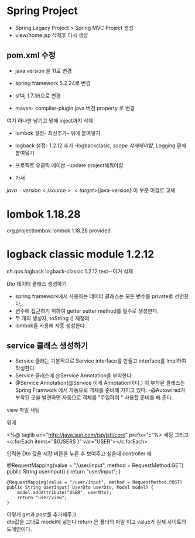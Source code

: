 # Spring Project 
- Spring Legacy Project > Spring MVC Project 생성
- view/home.jsp 삭제후 다시 생성

## pom.xml 수정
- java version 을 11로 변경
- spring framework 5.2.24로 변경
- slf4j 1.7.36으로 변경

- maven- compiler-plugin java 버전 property 로 변경
<!-- Logging --> 여기 하나만 남기고 밑에 inject까지 삭제
- lombok 설정- 최신추가- <!-- test --> 위에 붙여넣기

- logback 설정- 1.2.12 추가 -logbackclasic, *scope 삭제해야함*, Logging 밑에 붙여넣기

- 프로젝트 우클릭 메이븐 -update project해줘야함

-	<!-- Test --> 가서  		
<source>${java-version}</source>
<target>${java-version}</target>
이 부분 이걸로 교체

# lombok 1.18.28

<!-- https://mvnrepository.com/artifact/org.projectlombok/lombok -->
<dependency>
    <groupId>org.projectlombok</groupId>
    <artifactId>lombok</artifactId>
    <version>1.18.28</version>
    <scope>provided</scope>
</dependency>


# logback classic module 1.2.12

<!-- https://mvnrepository.com/artifact/ch.qos.logback/logback-classic -->
<dependency>
    <groupId>ch.qos.logback</groupId>
    <artifactId>logback-classic</artifactId>
    <version>1.2.12</version>
    <scope>test</scope>--이거 삭제
</dependency>





Dto 데이터 클래스 생성하기
- spring framework에서 사용하는 데이터 클래스는 모든 변수를 private로 선언한다.
- 변수에 접근하기 위하여 getter setter method를 필수로 생성한다.
- 두 개의 생성자, toString () 재정의
- lombok을 사용해 자동 생성한다.

## service 클래스 생성하기
- Service 클래는 기본적으로 Service interface를 만들고
interface를 Impl하여 작성한다.
- Service 클래스에 @Service Annotation을 부착한다
- @Service Annotation(@Service 이게 Annotation이다.) 이 부착된 클래스는 Spring Framwork
에서 자동으로 객체를 준비해 가지고 있따.
-@Autowired가 부착된 곳을 발견하면 자동으로 객체를 "주입하여 " 사용할 준비를 해 준다.


view 파일 세팅 
<!DOCTYPE html> 위에
<%@ taglib uri="http://java.sun.com/jsp/jstl/core" prefix="c"%> 세팅 
그리고 <c:forEach items="${USERS }" var="USER"></c:forEach>




입력한 Dto 값을 저장 버튼을 누른 후 보여주고 싶을때
controller 에

@RequestMapping(value = "/user/input", method = RequestMethod.GET)
	public String userinput() {
		return "user/input";
	}

	@RequestMapping(value = "/user/input", method = RequestMethod.POST)
	public String userInput( UserDto userDto, Model model) {		
		model.addAttribute("USER", userDto);
		return "user/view";
	}
	
이렇게 get과 post를 추가해주고  
dto값을 그대로 model에 넣는다
return 은 폴더의 파일 이고 value가 실제 사이트의 도메인이다.



